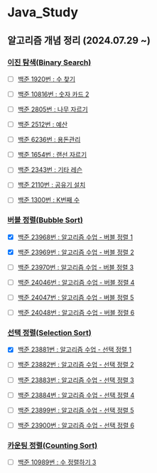 # Java_Study
## 알고리즘 개념 정리 (2024.07.29 ~)

### [이진 탐색(Binary Search)](https://github.com/EliteZer0/Java_Study/tree/main/BinarySearch)

- [ ] [백준 1920번 : 수 찾기](https://www.acmicpc.net/problem/1920)

- [ ] [백준 10816번 : 숫자 카드 2](https://www.acmicpc.net/problem/10816)

- [ ] [백준 2805번 : 나무 자르기](https://www.acmicpc.net/problem/2805)

- [ ] [백준 2512번 : 예산](https://www.acmicpc.net/problem/2512)

- [ ] [백준 6236번 : 용돈관리](https://www.acmicpc.net/problem/6236)

- [ ] [백준 1654번 : 랜선 자르기](https://www.acmicpc.net/problem/1654)

- [ ] [백준 2343번 : 기타 레슨](https://www.acmicpc.net/problem/2343)

- [ ] [백준 2110번 : 공유기 설치](https://www.acmicpc.net/problem/2110)

- [ ] [백준 1300번 : K번째 수](https://www.acmicpc.net/problem/1300)

### [버블 정렬(Bubble Sort)](https://github.com/EliteZer0/Java_Study/tree/main/BubbleSort)

- [x] [백준 23968번 : 알고리즘 수업 - 버블 정렬 1](https://www.acmicpc.net/problem/23968)

- [x] [백준 23969번 : 알고리즘 수업 - 버블 정렬 2](https://www.acmicpc.net/problem/23969)

- [ ] [백준 23970번 : 알고리즘 수업 - 버블 정렬 3](https://www.acmicpc.net/problem/23970)

- [ ] [백준 24046번 : 알고리즘 수업 - 버블 정렬 4](https://www.acmicpc.net/problem/24046)

- [ ] [백준 24047번 : 알고리즘 수업 - 버블 정렬 5](https://www.acmicpc.net/problem/24047)

- [ ] [백준 24048번 : 알고리즘 수업 - 버블 정렬 6](https://www.acmicpc.net/problem/24048)

### [선택 정렬(Selection Sort)](https://github.com/EliteZer0/Java_Study/tree/main/SelectionSort)

- [x] [백준 23881번 : 알고리즘 수업 - 선택 정렬 1](https://www.acmicpc.net/problem/23881)

- [ ] [백준 23882번 : 알고리즘 수업 - 선택 정렬 2](https://www.acmicpc.net/problem/23882)

- [ ] [백준 23883번 : 알고리즘 수업 - 선택 정렬 3](https://www.acmicpc.net/problem/23883)

- [ ] [백준 23884번 : 알고리즘 수업 - 선택 정렬 4](https://www.acmicpc.net/problem/23884)

- [ ] [백준 23899번 : 알고리즘 수업 - 선택 정렬 5](https://www.acmicpc.net/problem/23899)

- [ ] [백준 23900번 : 알고리즘 수업 - 선택 정렬 6](https://www.acmicpc.net/problem/23900)

### [카운팅 정렬(Counting Sort)](https://github.com/EliteZer0/Java_Study/tree/main/CountingSort)

- [ ] [백준 10989번 : 수 정렬하기 3](https://www.acmicpc.net/problem/10989)